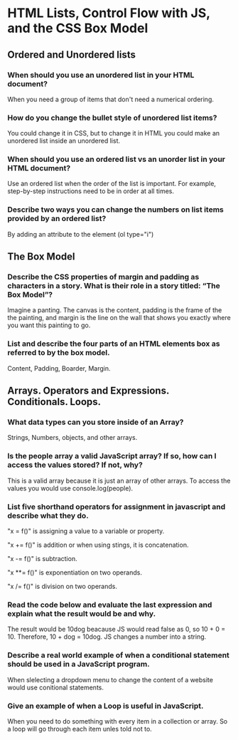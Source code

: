 # HTML Lists, Control Flow with JS, and the CSS Box Model

## Ordered and Unordered lists

### When should you use an unordered list in your HTML document?

When you need a group of items that don't need a numerical ordering.

### How do you change the bullet style of unordered list items?

You could change it in CSS, but to change it in HTML you could make an unordered list inside an unordered list.

### When should you use an ordered list vs an unorder list in your HTML document?

Use an ordered list when the order of the list is important. For example, step-by-step instructions need to be in order at all times.

### Describe two ways you can change the numbers on list items provided by an ordered list?

 By adding an attribute to the element (ol type="i")

## The Box Model

### Describe the CSS properties of margin and padding as characters in a story. What is their role in a story titled: “The Box Model”?

Imagine a panting. The canvas is the content, padding is the frame of the the painting, and margin is the line on the wall that shows you exactly where you want this painting to go.

### List and describe the four parts of an HTML elements box as referred to by the box model.

Content, Padding, Boarder, Margin. 

## Arrays. Operators and Expressions. Conditionals. Loops.

### What data types can you store inside of an Array?

Strings, Numbers, objects, and other arrays.

### Is the people array a valid JavaScript array? If so, how can I access the values stored? If not, why?

This is a valid array because it is just an array of other arrays. To access the values you would use console.log(people).

### List five shorthand operators for assignment in javascript and describe what they do.

"x = f()" is assigning a value to a variable or property. 

"x += f()" is addition or when using stings, it is concatenation.

"x -= f()" is subtraction.

"x **= f()" is exponentiation on two operands.

"x /= f()" is division on two operands.

### Read the code below and evaluate the last expression and explain what the result would be and why.

The result would be 10dog beacause JS would read false as 0, so 10 + 0 = 10. Therefore, 10 + dog = 10dog. JS changes a number into a string.

### Describe a real world example of when a conditional statement should be used in a JavaScript program.

When slelecting a dropdown menu to change the content of a website would use conitional statements.

### Give an example of when a Loop is useful in JavaScript.

When you need to do something with every item in a collection or array. So a loop will go through each item unles told not to.